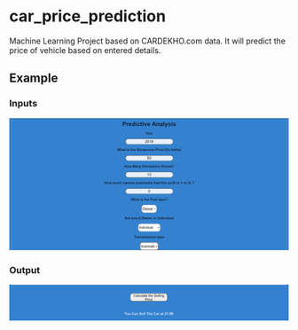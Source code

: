 # car_price_prediction
Machine Learning Project based on CARDEKHO.com data. It will predict the price of vehicle based on entered details.

## Example

### Inputs
![Details](https://github.com/ayushmi77al/car_price_prediction/blob/main/images/Screenshot%202021-05-23%20134105.png)

### Output
![Result](https://github.com/ayushmi77al/car_price_prediction/blob/main/images/Screenshot%202021-05-23%20134155.png)
